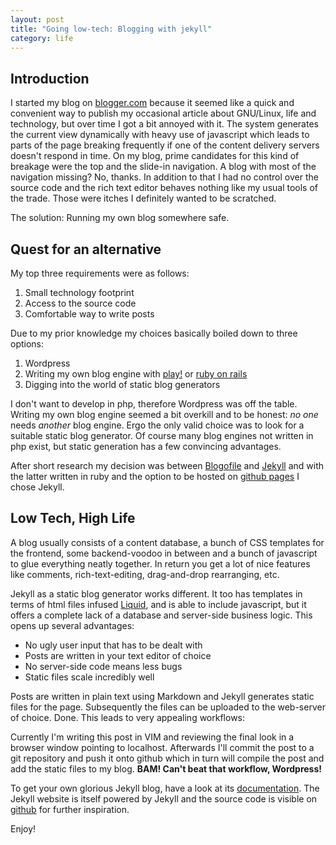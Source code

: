 ```yaml
---
layout: post
title: "Going low-tech: Blogging with jekyll"
category: life
---
```

## Introduction
I started my blog on [blogger.com][blogger] because it seemed like a quick and convenient way to publish my occasional article about GNU/Linux, life and technology, but over time I got a bit annoyed with it. The system generates the current view dynamically with heavy use of javascript which leads to parts of the page breaking frequently if one of the content delivery servers doesn't respond in time. On my blog, prime candidates for this kind of breakage were the top and the slide-in navigation. A blog with most of the navigation missing? No, thanks. In addition to that I had no control over the source code and the rich text editor behaves nothing like my usual tools of the trade. Those were itches I definitely wanted to be scratched.

The solution: Running my own blog somewhere safe.

## Quest for an alternative
My top three requirements were as follows:

1. Small technology footprint
2. Access to the source code
3. Comfortable way to write posts

Due to my prior knowledge my choices basically boiled down to three options:

1. Wordpress
2. Writing my own blog engine with [play!][play] or [ruby on rails][rails]
3. Digging into the world of static blog generators

I don't want to develop in php, therefore Wordpress was off the table. Writing my own blog engine seemed a bit overkill and to be honest: *no one* needs *another* blog engine. Ergo the only valid choice was to look for a suitable static blog generator. Of course many blog engines not written in php exist, but static generation has a few convincing advantages.

After short research my decision was between [Blogofile][blogofile] and [Jekyll][jekyll] and with the latter written in ruby and the option to be hosted on [github pages][githubpages] I chose Jekyll.

## Low Tech, High Life
A blog usually consists of a content database, a bunch of CSS templates for the frontend, some backend-voodoo in between and a bunch of javascript to glue everything neatly together. In return you get a lot of nice features like comments, rich-text-editing, drag-and-drop rearranging, etc.

Jekyll as a static blog generator works different. It too has templates in terms of html files infused [Liquid][liquid], and is able to include javascript, but it offers a complete lack of a database and server-side business logic. This opens up several advantages:

- No ugly user input that has to be dealt with
- Posts are written in your text editor of choice
- No server-side code means less bugs
- Static files scale incredibly well

Posts are written in plain text using Markdown and Jekyll generates static files for the page. Subsequently the files can be uploaded to the web-server of choice. Done. This leads to very appealing workflows:

Currently I'm writing this post in VIM and reviewing the final look in a browser window pointing to localhost. Afterwards I'll commit the post to a git repository and push it onto github which in turn will compile the post and add the static files to my blog. **BAM! Can't beat that workflow, Wordpress!**

To get your own glorious Jekyll blog, have a look at its [documentation][jekylldoc]. The Jekyll website is itself powered by Jekyll and the source code is visible on [github][jekyllgithub] for further inspiration.

Enjoy!

[blogger]: http://suddenkernelpanic.blogspot.de
[blogofile]:http://www.blogofile.com/ 
[githubpages]: https://pages.github.com
[jekyll]: http://www.jekyllrb.com
[play]: http://www.playframework.com
[rails]: http://www.rubyonrails.org
[liquid]: http://wiki.shopify.com/Liquid 
[jekylldoc]: http://jekyllrb.com/docs/home/ 
[jekyllgithub]: https://github.com/mojombo/jekyll/tree/master/site
